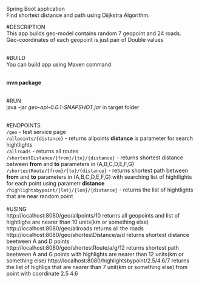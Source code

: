 Spring Boot application<br>
Find shortest distance and path using Diijkstra Algorithm.

#DESCRIPTION<br>
This app builds geo-model contains random 7 geopoint and 24 roads.<br>
Geo-coordinates of each geopoint is just pair of Double values<br><br>

#BUILD<br>
You can build app using Maven command<br><br>

**mvn package**<br><br>

#RUN<br>
java -jar _geo-api-0.0.1-SNAPSHOT.jar_ in target folder<br><br>

#ENDPOINTS<br>
`/geo` - test service page<br>
`/allpoints/{distance}` - returns allpoints **distance** is parameter for search hightlights<br>
`/allroads` - returns all routes<br>
`/shortestDistance/{from}/{to}/{distance}` - returns shortest distance between **from** and **to** parameters in (A,B,C,D,E,F,G)<br> 
`/shortestRoute/{from}/{to}/{distance}` - returns shortest path between **from** and **to** parameters in (A,B,C,D,E,F,G)   with searching list of hightlights for each point using parametr **distance**<br>
`/highlightsbypoint/{lat}/{lon}/{distance}` - returns the list of hightlights that are near random point<br><br>
#USING<br>
http://localhost:8080/geo/allpoints/10 returns all geopoints and list of hightlighs are nearer than 10 units(km or something else)<br>
http://localhost:8080/geo/allroads  returns all the roads<br>
http://localhost:8080/geo/shortestDistance/a/d returns shortest distance beetween A and D points<br>
http://localhost:8080/geo/shortestRoute/a/g/12 returns shortest path beetween A and G points with highlights are nearer than 12 units(km or something else)
http://localhost:8080/highlightsbypoint/2.5/4.6/7 returns the list of highligs that are nearer than 7 unit(km or something else) from point with coordinate 2.5 4.6